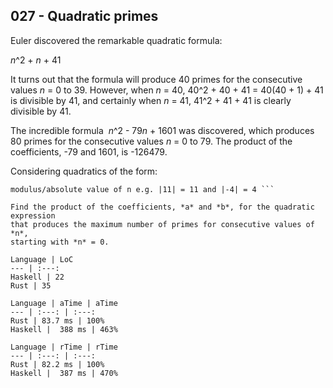 027 - Quadratic primes
----------------------

Euler discovered the remarkable quadratic formula:

*n*^2 + *n* + 41

It turns out that the formula will produce 40 primes for the consecutive values
*n* = 0 to 39. However, when *n* = 40, 40^2 + 40 + 41 = 40(40 + 1) + 41 is
divisible by 41, and certainly when *n* = 41, 41^2 + 41 + 41 is clearly
divisible by 41.

The incredible formula  *n*^2 - 79*n* + 1601 was discovered, which produces 80
primes for the consecutive values *n* = 0 to 79. The product of the
coefficients, -79 and 1601, is -126479.

Considering quadratics of the form:

``` n^2 + an + b, where |a| < 1000 and |b| < 1000  where |n| is the
modulus/absolute value of n e.g. |11| = 11 and |-4| = 4 ```

Find the product of the coefficients, *a* and *b*, for the quadratic expression
that produces the maximum number of primes for consecutive values of *n*,
starting with *n* = 0.

Language | LoC
--- | :---:
Haskell | 22
Rust | 35

Language | aTime | aTime
--- | :---: | :---:
Rust | 83.7 ms | 100%
Haskell |  388 ms | 463%

Language | rTime | rTime
--- | :---: | :---:
Rust | 82.2 ms | 100%
Haskell |  387 ms | 470%
